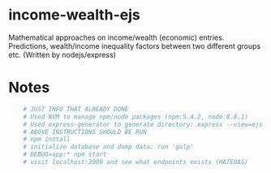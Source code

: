 # income-wealth-ejs
Mathematical approaches on income/wealth (economic) entries. Predictions, wealth/income inequality factors between two different groups etc. (Written by nodejs/express)

# Notes
```bash
    # JUST INFO THAT ALREADY DONE
    # Used NVM to manage npm/node packages (npm:5.4.2, node:8.8.1)
    # Used express-generator to generate directory: express --view=ejs app (we don't need to specify template engine since this will be just REST api) && cd app && mv * ../
    # ABOVE INSTRUCTIONS SHOULD BE RUN
    # npm install
    # initialize database and dump data: run 'gulp'
    # DEBUG=app:* npm start
    # visit localhost:3000 and see what endpoints exists (HATEOAS)
```
